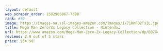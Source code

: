 ```yaml
---
layout: default 
﻿web_scraper_order: 1582906867-7388
rank: #70
image: https://images-na.ssl-images-amazon.com/images/I/71RnFO2TsIL.jpg
title: Mega Man Zero/Zx Legacy Collection - Nintendo…
url: https://www.amazon.com/Mega-Man-Zero-Zx-Legacy-Collection/dp/B07X48SKZ7/ref=zg_mw_videogames_70?_encoding=UTF8&psc=1&refRID=C62WCF5X3M60X6CESHWA
reviews: 2.9 out of 5 stars
price: $54.90 
---
```

